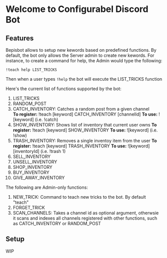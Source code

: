 # Welcome to Configurabel Discord Bot

## Features
Bepisbot allows to setup new kewords based on predefined functions. By default, the bot only allows the Server admin to create new kewords. For instance, to create a command for help, the Admin would type the following:
```
!teach help LIST_TRICKS
```
Then when a user types ```!help``` the bot will execute the LIST_TRICKS function

Here's the current list of functions supported by the bot:
1. LIST_TRICKS
1. RANDOM_POST
1. CATCH_INVENTORY: Catches a random post from a given channel  
   **To register:** !teach [keyword] CATCH_INVENTORY [channelId]
   **To use:** ![keyword] (i.e. !catch)
1. SHOW_INVENTORY: Shows list of inventory that current user owns
   **To register:** !teach [keyword] SHOW_INVENTORY
   **To use:** ![keyword] (i.e. !show)
1. TRASH_INVENTORY: Removes a single inventoy item from the user
   **To register:** !teach [keyword] TRASH_INVENTORY
   **To use:** ![keyword] [inventoryId] (i.e. !trash 1)
1. SELL_INVENTORY
1. UNSELL_INVENTORY
1. SHOP_INVENTORY
1. BUY_INVENTORY
1. GIVE_AWAY_INVENTORY

The following are Admin-only functions:
1. NEW_TRICK: Command to teach new tricks to the bot. By default "teach"
1. FORGET_TRICK
1. SCAN_CHANNELS: Takes a channel id as optional argument, otherwsie it scans and indexes all channels registered with other functions, such as CATCH_INVENTORY or RANDOM_POST

## Setup 

WIP
